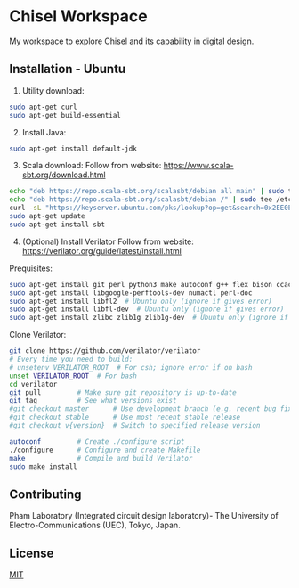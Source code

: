 # Chisel Workspace

My workspace to explore Chisel and its capability in digital design.

## Installation - Ubuntu
1. Utility download:

```bash
sudo apt-get curl
sudo apt-get build-essential
```

2. Install Java:
```bash
sudo apt-get install default-jdk
```

3. Scala download:
Follow from website: https://www.scala-sbt.org/download.html

```bash
echo "deb https://repo.scala-sbt.org/scalasbt/debian all main" | sudo tee /etc/apt/sources.list.d/sbt.list
echo "deb https://repo.scala-sbt.org/scalasbt/debian /" | sudo tee /etc/apt/sources.list.d/sbt_old.list
curl -sL "https://keyserver.ubuntu.com/pks/lookup?op=get&search=0x2EE0EA64E40A89B84B2DF73499E82A75642AC823" | sudo apt-key add
sudo apt-get update
sudo apt-get install sbt
```
4. (Optional) Install Verilator
Follow from website: https://verilator.org/guide/latest/install.html

Prequisites:
```bash
sudo apt-get install git perl python3 make autoconf g++ flex bison ccache
sudo apt-get install libgoogle-perftools-dev numactl perl-doc
sudo apt-get install libfl2  # Ubuntu only (ignore if gives error)
sudo apt-get install libfl-dev  # Ubuntu only (ignore if gives error)
sudo apt-get install zlibc zlib1g zlib1g-dev  # Ubuntu only (ignore if gives error)
```
Clone Verilator:
```bash
git clone https://github.com/verilator/verilator
# Every time you need to build:
# unsetenv VERILATOR_ROOT  # For csh; ignore error if on bash
unset VERILATOR_ROOT  # For bash
cd verilator
git pull         # Make sure git repository is up-to-date
git tag          # See what versions exist
#git checkout master      # Use development branch (e.g. recent bug fixes)
#git checkout stable      # Use most recent stable release
#git checkout v{version}  # Switch to specified release version

autoconf         # Create ./configure script
./configure      # Configure and create Makefile
make             # Compile and build Verilator
sudo make install
```



## Contributing
Pham Laboratory (Integrated circuit design laboratory)- The University of Electro-Communications (UEC), Tokyo, Japan.

## License

[MIT](https://choosealicense.com/licenses/mit/)
